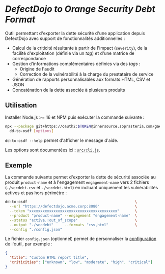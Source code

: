 # _DefectDojo to Orange Security Debt Format_

Outil permettant d'exporter la dette sécurité d'une application depuis
DefectDojo avec support de fonctionnalités additionnelles :

- Calcul de la criticité résultante à partir de l'impact (`severity`), de la
  facilité d'exploitation (définie via un _tag_) et d'une matrice de
  correspondance
- Gestion d'informations complémentaires définies via des _tags_ :
  - Origine de l'audit
  - Correction de la vulnérabilité à la charge du prestataire de service
- Génération de rapports personnalisables aux formats HTML, CSV et JSON
- Concaténation de la dette associée à plusieurs produits

## Utilisation

Installer Node.js >= 16 et NPM puis exécuter la commande suivante :

```bash
npx --package git+https://oauth2:$TOKEN@innersource.soprasteria.com/gael.girodon/dd-to-osdf.git \
  dd-to-osdf [options]
```

`dd-to-osdf --help` permet d'afficher le message d'aide.

Les options sont documentées ici : [`src/cli.js`](./src/cli.js#L38).

## Exemple

La commande suivante permet d'exporter la dette de sécurité associée au
produit `product-name` et à l'engagement `engagement-name` vers 2 fichiers
(`./secdebt.csv` et `./secdebt.html`) en incluant uniquement les vulnérabilités
actives et pas hors périmètre :

```bash
dd-to-osdf                                                 \
  --url "https://defectdojo.acme.corp:8080"                \
  --token "xxxxxxxxxxxxxxxxxxxxxxxxxxxxxxxxxxxxxxxx"       \
  --product "product-name" --engagement "engagement-name"  \
  --status "active,!out_of_scope"                          \
  --output "./secdebt"     --formats "csv,html"            \
  --config "./config.json"
```

Le fichier `config.json` (optionnel) permet de personnaliser la
[configuration](src/config.js#L12) de l'outil, par exemple :

```json
{
  "title": "Custom HTML report title",
  "criticities": ["unknown", "low", "moderate", "high", "critical"]
}
```

